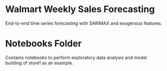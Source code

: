 # Walmart Weekly Sales Forecasting
End-to-end time series forecasting with SARIMAX and exogenous features.

# Notebooks Folder
Contains notebooks to perform exploratory data analysis and model building of store1 as an example.
